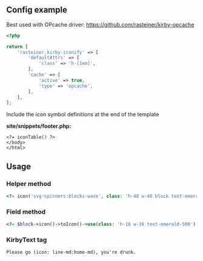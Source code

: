 ## Config example
Best used with OPcache driver:
https://github.com/rasteiner/kirby-opcache

```php
<?php 

return [
    'rasteiner.kirby-iconify' => [
        'defaultAttrs' => [
            'class' => 'h-[1em]',
        ],
        'cache' => [
            'active' => true,
            'type' => 'opcache',
        ],
    ],
];
```

Include the icon symbol definitions at the end of the template

**site/snippets/footer.php:**  
```php-template
<?= iconTable() ?>
</body>
</html>
```
</figure>


## Usage 

### Helper method
```php
<?= icon('svg-spinners:blocks-wave', class: 'h-48 w-48 block text-emerald-500') ?>
```

### Field method
```php
<?= $block->icon()->toIcon()->use(class: 'h-16 w-16 text-emerald-500') ?>
```

### KirbyText tag
```txt
Please go (icon: line-md:home-md), you're drunk.
```
